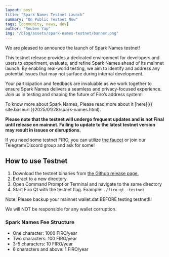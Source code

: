 ```yaml
---
layout: post
title: "Spark Names Testnet Launch"
summary: "On Public Testnet Now"
tags: [community, news, dev]
author: "Reuben Yap"
img: "/blog/assets/spark-names-testnet/banner.png"
---
```

We are pleased to announce the launch of Spark Names testnet!

This testnet release provides a dedicated environment for developers and users to experiment, evaluate, and refine Spark Names ahead of its mainnet launch. By enabling real-world testing, we aim to identify and address any potential issues that may not surface during internal development.

Your participation and feedback are invaluable as we work together to ensure Spark Names delivers a seamless and privacy-focused experience. Join us in testing and shaping the future of Firo’s address system!

To know more about Spark Names, Please read more about it [here]({{ site.baseurl }}2025/01/28/spark-names.html).

**Please note that the testnet will undergo frequent updates and is not Final until release on mainnet. Failing to update to the latest testnet version may result in issues or disruptions.**

If you need some testnet FIRO, you can utilize [the faucet](https://testexplorer.firo.org/faucet) or join our Telegram/Discord group and ask for some!

## How to use Testnet
1. Download the testnet binaries from [the Github release page.](link)
2. Extract to a new directory.
3. Open Command Prompt or Terminal and navigate to the same directory
4. Start Firo Qt with the testnet flag. Example: `./firo-qt -testnet`

Note: Please backup your mainnet wallet.dat BEFORE testing testnet!!!

We will NOT be responsible for any wallet corruption.

### Spark Names Fee Structure

* One character: 1000 FIRO/year
* Two characters: 100 FIRO/year
* 3-5 characters: 10 FIRO/year
* 6 characters and above: 1 FIRO/year
